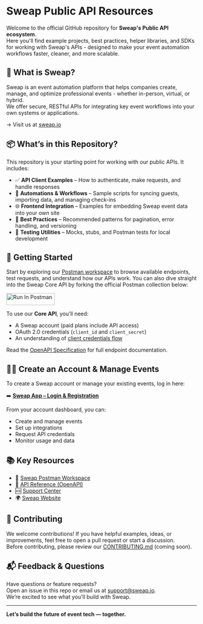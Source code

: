 # Sweap Public API Resources

Welcome to the official GitHub repository for **Sweap's Public API ecosystem**.  
Here you'll find example projects, best practices, helper libraries, and SDKs for working with Sweap's APIs - designed to make your event automation workflows faster, cleaner, and more scalable.

## 🧭 What is Sweap?

Sweap is an event automation platform that helps companies create, manage, and optimize professional events - whether in-person, virtual, or hybrid.  
We offer secure, RESTful APIs for integrating key event workflows into your own systems or applications.

→ Visit us at [sweap.io](https://www.sweap.io)

## 📦 What’s in this Repository?

This repository is your starting point for working with our public APIs. It includes:

- ✅ **API Client Examples** – How to authenticate, make requests, and handle responses  
- 🔄 **Automations & Workflows** – Sample scripts for syncing guests, importing data, and managing check-ins  
- 🌐 **Frontend Integration** – Examples for embedding Sweap event data into your own site  
- 🧱 **Best Practices** – Recommended patterns for pagination, error handling, and versioning  
- 🧪 **Testing Utilities** – Mocks, stubs, and Postman tests for local development

## 🚀 Getting Started

Start by exploring our [Postman workspace](https://www.postman.com/sweapio) to browse available endpoints, test requests, and understand how our APIs work.
You can also dive straight into the Sweap Core API by forking the official Postman collection below:

[<img src="https://run.pstmn.io/button.svg" alt="Run In Postman" style="width: 128px; height: 32px;">](https://god.gw.postman.com/run-collection/2047-8d052e7e-03af-4f44-ada8-db64cb8ff0f9?action=collection%2Ffork&source=rip_markdown&collection-url=entityId%3D2047-8d052e7e-03af-4f44-ada8-db64cb8ff0f9%26entityType%3Dcollection%26workspaceId%3D0654ef53-bb51-4be3-9836-1c403a1d3c3a)

To use our **Core API**, you’ll need:
- A Sweap account (paid plans include API access)
- OAuth 2.0 credentials (`client_id` and `client_secret`)
- An understanding of [client credentials flow](https://auth0.com/docs/get-started/authentication-and-authorization-flow/client-credentials-flow)

Read the [OpenAPI Specification](https://api.sweap.io/openapi/api-docs/core) for full endpoint documentation.

## 🧑‍💼 Create an Account & Manage Events

To create a Sweap account or manage your existing events, log in here:

➡️ **[Sweap App – Login & Registration](https://app.sweap.io)**

From your account dashboard, you can:
- Create and manage events
- Set up integrations
- Request API credentials
- Monitor usage and data

## 📚 Key Resources

- 🔗 [Sweap Postman Workspace](https://www.postman.com/sweapio)  
- 📘 [API Reference (OpenAPI)](https://api.sweap.io/openapi/api-docs/core)  
- 🆘 [Support Center](https://support.sweap.io)  
- 🌍 [Sweap Website](https://www.sweap.io)

## 🤝 Contributing

We welcome contributions! If you have helpful examples, ideas, or improvements, feel free to open a pull request or start a discussion.  
Before contributing, please review our [CONTRIBUTING.md](CONTRIBUTING.md) (coming soon).

## 📬 Feedback & Questions

Have questions or feature requests?  
Open an issue in this repo or email us at [support@sweap.io](mailto:support@sweap.io).  
We’re excited to see what you’ll build with Sweap.

---

**Let’s build the future of event tech — together.**
